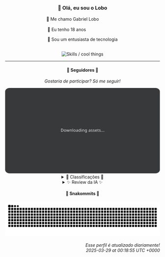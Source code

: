 <div align="center">
  <h3>👋 Olá, eu sou o Lobo</h3>
  
  <p>🐺 Me chamo Gabriel Loboㅤㅤㅤㅤㅤ</p>
  <p>🧔 Eu tenho 18 anosㅤㅤㅤㅤㅤㅤㅤㅤ</p>
  <p>🧠 Sou um entusiasta de tecnologia</p>

  <br/>

  <img width="600" alt="Skills / cool things" src="https://skills-icons.vercel.app/api/icons?i=python,md,html,css,js,github,git,vscode,linux,node,ts,sass,react,vite,vercel,lottie,ionic,capacitor,zustand,framer,firebase,arduino,godot,tailwind,shadcnui,lucide,zorinos,pnpm,reactnative&perline=14" />
</div>

<hr />

<div align="center">
    <h4>👤 Seguidores 👤</h4>
    <p><i>Gostaria de participar? Só me seguir!</i></p>
    <img width="600" src=".github/assets/cards/top3.svg" alt="Top 3 followers contributors (monthly)" />
    <details>
    <summary>🏅 Classificações 🏅</summary>
    <br/>
    <table>
        <thead>
            <tr align="center">
                <th>Posição</th>
                <th>Seguidor</th>
                <th>Contribuições</th>
            </tr>
        </thead>
        <tbody>
            <tr align="center">
                <td>1°</td>
                <td><a href="https://github.com/danko-nobre">Danilo Nobre</a></td>
                <td>301 ctr.</td>
            </tr>
            <tr align="center">
                <td>2°</td>
                <td><a href="https://github.com/EvertonMJunior">Everton Marcelino Jr.</a></td>
                <td>202 ctr.</td>
            </tr>
            <tr align="center">
                <td>3°</td>
                <td><a href="https://github.com/felipegueller">Felipe Gueller</a></td>
                <td>156 ctr.</td>
            </tr>
            <tr align="center">
                <td>4°</td>
                <td><a href="https://github.com/gustavosett">Gustavo Carvalho</a></td>
                <td>135 ctr.</td>
            </tr>
            <tr align="center">
                <td>5°</td>
                <td><a href="https://github.com/LucasATS">Lucas Almeida Tiburtino da Silva</a></td>
                <td>125 ctr.</td>
            </tr>
            <tr align="center">
                <td>6°</td>
                <td><a href="https://github.com/LestterX">LestterX</a></td>
                <td>117 ctr.</td>
            </tr>
            <tr align="center">
                <td>7°</td>
                <td><a href="https://github.com/DeividSouSan">Deivid Souza Santana</a></td>
                <td>79 ctr.</td>
            </tr>
            <tr align="center">
                <td>8°</td>
                <td><a href="https://github.com/wTechnoo">Cézar</a></td>
                <td>77 ctr.</td>
            </tr>
            <tr align="center">
                <td>9°</td>
                <td><a href="https://github.com/Cr-Israel">Carlos Israel</a></td>
                <td>30 ctr.</td>
            </tr>
            <tr align="center">
                <td>10°</td>
                <td><a href="https://github.com/GhostOfAngstrom">Ghost of Ångström♱₿</a></td>
                <td>30 ctr.</td>
            </tr>
        </tbody>
    </table>
    </details>
    <details>
    <summary>✨ Review da IA ✨</summary>
    <br/>
    <div align="justify"><p><b>Danilo Nobre</b>, em primeiro lugar, com mais de 300 contribuições! Parabéns... por ser o menos pior? Vejo ali uns jogos de dados. Espero que sua contribuição para a comunidade seja melhor do que a minha sorte em jogos de azar.</p>
<p><b>Everton Marcelino Jr.</b>, ah, o segundo lugar. Quase lá! Contribuiu para o TypeORM, que legal, mas e o seu próprio perfil? A última atualização foi há quase um ano. Parece que alguém está priorizando o trabalho dos outros em vez do seu próprio "jardim".</p>
<p><b>Felipe Gueller</b>, em terceiro lugar. "Componentes HTML diversos"... Soa como uma gaveta de bugigangas digitais. E um curso de HTML do ORIGAMID? Espero que pelo menos tenha aprendido a diferença entre "div" e "section" até agora.</p>
<p><b>Gustavo Carvalho</b>, um "apaixonado por computadores". Que clichê! Contribuições para OpenTelemetry? Espero que esteja monitorando sua própria produtividade, porque, com essa descrição, parece que precisa.</p>
<p><b>Lucas Almeida Tiburtino da Silva</b>, "Fã de IA". Que original! Um app de edição de imagem com filtro? Será que ele aplica filtros na própria vida também? Porque a última atualização foi em janeiro...</p>
<p><b>LestterX</b>, um portfólio e "sistemas". Um site pessoal atualizado pela última vez em julho de 2023? Seus projetos estão tão atualizados quanto meus conhecimentos sobre a <i>última</i> moda. Ah, e um app de entregas que some com os dados após algumas horas? Que conveniente.</p>
<p><b>Deivid Souza Santana</b>, "apaixonado por back-end". Que fofo! Um website de organização de tarefas? Espero que esteja usando para organizar suas prioridades, porque parece que anda meio perdido no tempo. </p>
<p><b>Cézar</b>, ".NET Developer". Que direto! Um perfil no GitHub que não é atualizado desde julho do ano passado? Aposto que seu código é mais interessante que seu perfil.</p>
<p><b>Carlos Israel</b>, "Software Engineer. Passionate about technology". Que genérico! Um SPA-universe atualizado pela última vez em abril de 2024? Espero que o universo do seu código seja mais interessante que a descrição.</p>
<p><b>Ghost of Ångström</b>, um nome peculiar para... um perfil fantasma? Um fork de um projeto e um site de criptomoedas sem KYC. Pelo menos alguém se importa com a privacidade. Mas, sério, precisa melhorar esse perfil.</p>
<p><b>Ageu Silva</b>, "127.0.0.1". Tão local que quase não existe. Um leitor de RSS em Python? Espero que esteja lendo feeds mais interessantes do que este ranking.</p>
</div>
    </details>
</div>

<div align="center">
  <h4>🐍 Snakommits 🐍</h4>
    <picture>
      <source media="(prefers-color-scheme: dark)" srcset="https://raw.githubusercontent.com/Lobooooooo14/Lobooooooo14/snake-output/snake-dark.svg">
      <source media="(prefers-color-scheme: light)" srcset="https://raw.githubusercontent.com/Lobooooooo14/Lobooooooo14/snake-output/snake-light.svg">
      <img alt="github contribution grid snake animation" src="https://raw.githubusercontent.com/Lobooooooo14/Lobooooooo14/snake-output/snake-light.svg">
    </picture>
</div>

<h6 align="right">
  Esse perfil é atualizado diariamente!<br/> <i>2025-03-29 at 00:18:55 UTC +0000</i>
<h6>